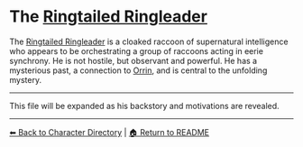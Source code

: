 # The [Ringtailed Ringleader](characters/npcs/ringtailed-ringleader.md)

The [Ringtailed Ringleader](characters/npcs/ringtailed-ringleader.md) is a cloaked raccoon of supernatural intelligence who appears to be orchestrating a group of raccoons acting in eerie synchrony. He is not hostile, but observant and powerful. He has a mysterious past, a connection to [Orrin](characters/family/orrin-thatcher.md), and is central to the unfolding mystery.

---
This file will be expanded as his backstory and motivations are revealed.

---

[⬅ Back to Character Directory](../characters/character-directory.md) | [🏠 Return to README](../README.md)
